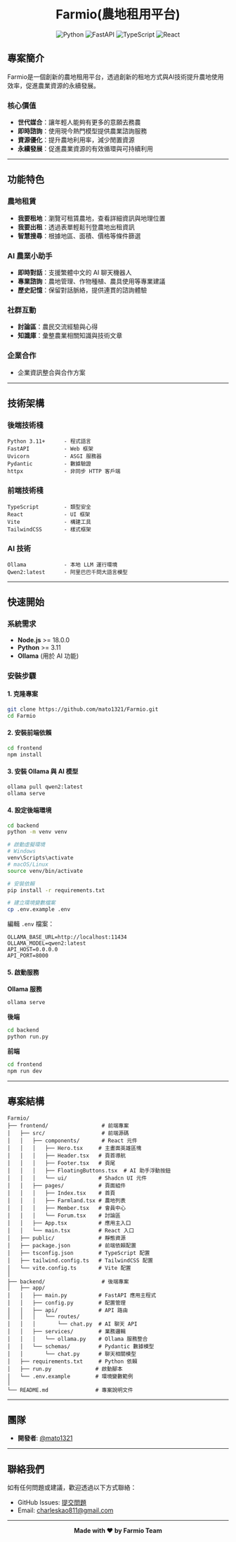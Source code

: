 <div align="center">

# Farmio(農地租用平台)

</div>

<div align="center">

![Python](https://img.shields.io/badge/Python-3776AB?style=for-the-badge&logo=python&logoColor=white)
![FastAPI](https://img.shields.io/badge/FastAPI-009688?style=for-the-badge&logo=fastapi&logoColor=white)
![TypeScript](https://img.shields.io/badge/TypeScript-007ACC?style=for-the-badge&logo=typescript&logoColor=white)
![React](https://img.shields.io/badge/React-20232A?style=for-the-badge&logo=react&logoColor=61DAFB)

</div>

## 專案簡介

Farmio是一個創新的農地租用平台，透過創新的租地方式與AI技術提升農地使用效率，促進農業資源的永續發展。

### 核心價值

- **世代媒合**：讓年輕人能夠有更多的意願去務農
- **即時諮詢**：使用現今熱門模型提供農業諮詢服務
- **資源優化**：提升農地利用率，減少閒置資源
- **永續發展**：促進農業資源的有效循環與可持續利用

---

## 功能特色

### 農地租賃
- **我要租地**：瀏覽可租賃農地，查看詳細資訊與地理位置
- **我要出租**：透過表單輕鬆刊登農地出租資訊
- **智慧搜尋**：根據地區、面積、價格等條件篩選

### AI 農業小助手
- **即時對話**：支援繁體中文的 AI 聊天機器人
- **專業諮詢**：農地管理、作物種植、農具使用等專業建議
- **歷史記憶**：保留對話脈絡，提供連貫的諮詢體驗

### 社群互動
- **討論區**：農民交流經驗與心得
- **知識庫**：彙整農業相關知識與技術文章

### 企業合作
- 企業資訊整合與合作方案

---

## 技術架構

### 後端技術棧

```
Python 3.11+      - 程式語言
FastAPI           - Web 框架
Uvicorn           - ASGI 服務器
Pydantic          - 數據驗證
httpx             - 非同步 HTTP 客戶端
```

### 前端技術棧

```
TypeScript        - 類型安全
React             - UI 框架
Vite              - 構建工具
TailwindCSS       - 樣式框架
```

### AI 技術

```
Ollama            - 本地 LLM 運行環境
Qwen2:latest      - 阿里巴巴千問大語言模型
```

---

## 快速開始

### 系統需求

- **Node.js** >= 18.0.0
- **Python** >= 3.11
- **Ollama** (用於 AI 功能)

### 安裝步驟

#### 1. 克隆專案

```bash
git clone https://github.com/mato1321/Farmio.git
cd Farmio
```

#### 2. 安裝前端依賴

```bash
cd frontend
npm install
```

#### 3. 安裝 Ollama 與 AI 模型

```bash
ollama pull qwen2:latest
ollama serve
```

#### 4. 設定後端環境

```bash
cd backend
python -m venv venv

# 啟動虛擬環境
# Windows
venv\Scripts\activate
# macOS/Linux
source venv/bin/activate

# 安裝依賴
pip install -r requirements.txt

# 建立環境變數檔案
cp .env.example .env
```

編輯 `.env` 檔案：

```env
OLLAMA_BASE_URL=http://localhost:11434
OLLAMA_MODEL=qwen2:latest
API_HOST=0.0.0.0
API_PORT=8000
```

#### 5. 啟動服務

**Ollama 服務**
```bash
ollama serve
```

**後端**
```bash
cd backend
python run.py
```

**前端**
```bash
cd frontend
npm run dev
```
---

## 專案結構

```
Farmio/
├── frontend/                 # 前端專案
│   ├── src/                  # 前端源碼
│   │   ├── components/       # React 元件
│   │   │   ├── Hero.tsx     # 主畫面英雄區塊
│   │   │   ├── Header.tsx   # 頁首導航
│   │   │   ├── Footer.tsx   # 頁尾
│   │   │   ├── FloatingButtons.tsx  # AI 助手浮動按鈕
│   │   │   └── ui/          # Shadcn UI 元件
│   │   ├── pages/           # 頁面組件
│   │   │   ├── Index.tsx    # 首頁
│   │   │   ├── Farmland.tsx # 農地列表
│   │   │   ├── Member.tsx   # 會員中心
│   │   │   └── Forum.tsx    # 討論區
│   │   ├── App.tsx          # 應用主入口
│   │   └── main.tsx         # React 入口
│   ├── public/              # 靜態資源
│   ├── package.json         # 前端依賴配置
│   ├── tsconfig.json        # TypeScript 配置
│   ├── tailwind.config.ts   # TailwindCSS 配置
│   └── vite.config.ts       # Vite 配置
│
├── backend/                  # 後端專案
│   ├── app/
│   │   ├── main.py          # FastAPI 應用主程式
│   │   ├── config.py        # 配置管理
│   │   ├── api/             # API 路由
│   │   │   └── routes/
│   │   │       └── chat.py  # AI 聊天 API
│   │   ├── services/        # 業務邏輯
│   │   │   └── ollama.py    # Ollama 服務整合
│   │   └── schemas/         # Pydantic 數據模型
│   │       └── chat.py      # 聊天相關模型
│   ├── requirements.txt     # Python 依賴
│   ├── run.py              # 啟動腳本
│   └── .env.example        # 環境變數範例
│
└── README.md               # 專案說明文件
```

---

## 團隊

- **開發者**: [@mato1321](https://github.com/mato1321)

---

## 聯絡我們

如有任何問題或建議，歡迎透過以下方式聯絡：

- GitHub Issues: [提交問題](https://github.com/mato1321/Farmio/issues)
- Email: charleskao811@gmail.com

---

<div align="center">

**Made with ❤️ by Farmio Team**

</div>